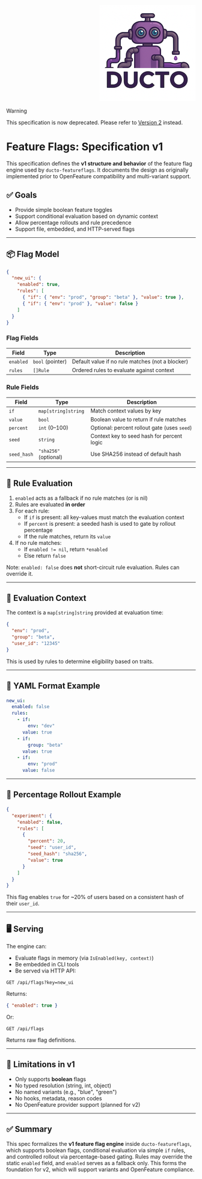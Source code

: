 <!--suppress HtmlDeprecatedAttribute -->
<p align="right">
    <a href="https://github.com/tommed" title="See Project Ducto">
        <img src="../assets/ducto-logo-small.png" alt="A part of Project Ducto"/>
    </a>
</p>

> [!WARNING]
> This specification is now deprecated. Please refer to [Version 2](../spec-flags-v2.md) instead.

# Feature Flags: Specification v1

This specification defines the **v1 structure and behavior** of the feature flag engine used by `ducto-featureflags`. It documents the design as originally implemented prior to OpenFeature compatibility and multi-variant support.

## ✅ Goals
- Provide simple boolean feature toggles
- Support conditional evaluation based on dynamic context
- Allow percentage rollouts and rule precedence
- Support file, embedded, and HTTP-served flags

---

## 📦 Flag Model

```json
{
  "new_ui": {
    "enabled": true,
    "rules": [
      { "if": { "env": "prod", "group": "beta" }, "value": true },
      { "if": { "env": "prod" }, "value": false }
    ]
  }
}
```

### Flag Fields
| Field     | Type             | Description                                      |
|-----------|------------------|--------------------------------------------------|
| `enabled` | `bool` (pointer) | Default value if no rule matches (not a blocker) |
| `rules`   | `[]Rule`         | Ordered rules to evaluate against context        |

### Rule Fields
| Field       | Type                  | Description                                  |
|-------------|-----------------------|----------------------------------------------|
| `if`        | `map[string]string`   | Match context values by key                  |
| `value`     | `bool`                | Boolean value to return if rule matches      |
| `percent`   | `int` (0–100)         | Optional: percent rollout gate (uses `seed`) |
| `seed`      | `string`              | Context key to seed hash for percent logic   |
| `seed_hash` | `"sha256"` (optional) | Use SHA256 instead of default hash           |

---

## 🧠 Rule Evaluation

1. `enabled` acts as a fallback if no rule matches (or is nil)
2. Rules are evaluated **in order**
3. For each rule:
    - If `if` is present: all key-values must match the evaluation context
    - If `percent` is present: a seeded hash is used to gate by rollout percentage
    - If the rule matches, return its `value`
4. If no rule matches:
    - If `enabled != nil`, return `*enabled`
    - Else return `false`

Note: `enabled: false` does **not** short-circuit rule evaluation. Rules can override it.

---

## 🧪 Evaluation Context

The context is a `map[string]string` provided at evaluation time:

```json
{
  "env": "prod",
  "group": "beta",
  "user_id": "12345"
}
```

This is used by rules to determine eligibility based on traits.

---

## 🔁 YAML Format Example
```yaml
new_ui:
  enabled: false
  rules:
    - if:
        env: "dev"
      value: true
    - if:
        group: "beta"
      value: true
    - if:
        env: "prod"
      value: false
```

---

## 🎯 Percentage Rollout Example

```json
{
  "experiment": {
    "enabled": false,
    "rules": [
      {
        "percent": 20,
        "seed": "user_id",
        "seed_hash": "sha256",
        "value": true
      }
    ]
  }
}
```

This flag enables `true` for ~20% of users based on a consistent hash of their `user_id`.

---

## 🖥️ Serving

The engine can:
- Evaluate flags in memory (via `IsEnabled(key, context)`)
- Be embedded in CLI tools
- Be served via HTTP API:

```http
GET /api/flags?key=new_ui
```

Returns:
```json
{ "enabled": true }
```

Or:
```http
GET /api/flags
```
Returns raw flag definitions.

---

## 🧩 Limitations in v1
- Only supports **boolean** flags
- No typed resolution (string, int, object)
- No named variants (e.g., "blue", "green")
- No hooks, metadata, reason codes
- No OpenFeature provider support (planned for v2)

---

## ✅ Summary

This spec formalizes the **v1 feature flag engine** inside `ducto-featureflags`, which supports boolean flags, conditional evaluation via simple `if` rules, and controlled rollout via percentage-based gating. Rules may override the static `enabled` field, and `enabled` serves as a fallback only. This forms the foundation for v2, which will support variants and OpenFeature compliance.
